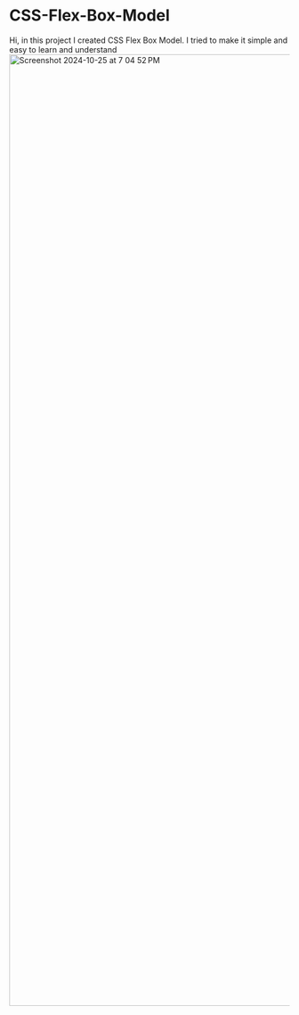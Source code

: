 # CSS-Flex-Box-Model
Hi, in this project I created CSS Flex Box Model. I tried to make it simple and easy to learn and understand
<img width="1710" alt="Screenshot 2024-10-25 at 7 04 52 PM" src="https://github.com/user-attachments/assets/7723a888-26d6-458f-b6f2-a9bba5c45174">
